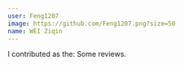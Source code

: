 ```yaml
---
user: Feng1207
image: https://github.com/Feng1207.png?size=50
name: WEI Ziqin
---
```

I contributed as the: Some reviews.
